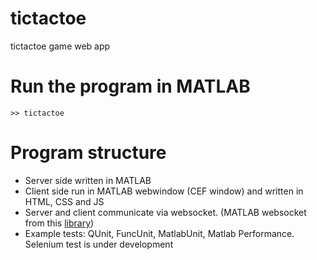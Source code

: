 # tictactoe
tictactoe game web app
# Run the program in MATLAB
`>> tictactoe`
# Program structure
* Server side written in MATLAB
* Client side run in MATLAB webwindow (CEF window) and written in HTML, CSS and JS
* Server and client communicate via websocket. (MATLAB websocket from this [library](https://github.com/jebej/MatlabWebSocket))
* Example tests: QUnit, FuncUnit, MatlabUnit, Matlab Performance. Selenium test is under development
